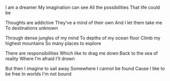 I am a dreamer
My imagination can see
All the possibilities 
That life could be

Thoughts are addictive
They’ve a mind of their own
And I let them take me
To destinations unknown

Through dense jungles of my mind
To depths of my ocean floor
Climb my highest mountains
So many places to explore

There are responsibilities 
Which like to drag me down
Back to the sea of reality
Where I’m afraid I'll drown

But then I imagine to sail away
Somewhere I cannot be found
Cause I like to be free 
In worlds I'm not bound
